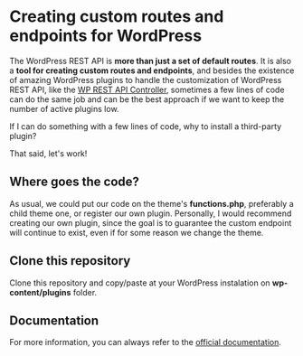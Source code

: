 # Creating custom routes and endpoints for WordPress

The WordPress REST API is **more than just a set of default routes**. It is also a **tool for creating custom routes and endpoints**, and besides the existence of amazing WordPress plugins to handle the customization of WordPress REST API, like the [WP REST API Controller](https://br.wordpress.org/plugins/wp-rest-api-controller/), sometimes a few lines of code can do the same job and can be the best approach if we want to keep the number of active plugins low.

If I can do something with a few lines of code, why to install a third-party plugin?

That said, let's work!

## Where goes the code?

As usual, we could put our code on the theme's **functions.php**, preferably a child theme one, or register our own plugin. Personally, I would recommend creating our own plugin, since the goal is to guarantee the custom endpoint will continue to exist, even if for some reason we change the theme.

## Clone this repository

Clone this repository and copy/paste at your WordPress instalation on **wp-content/plugins** folder.

## Documentation

For more information, you can always refer to the [official documentation](https://developer.wordpress.org/rest-api/extending-the-rest-api/).
